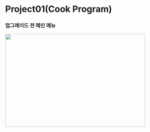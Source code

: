 Project01(Cook Program)
=======================

### 업그레이드 전 메인 메뉴
<img src="/C:/Users/User/OneDrive/바탕 화면/원본메뉴.png" width="450px" height="300px">
